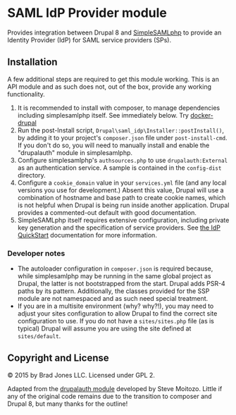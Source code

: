 # SAML IdP Provider module

Provides integration between Drupal 8 and [SimpleSAMLphp](https://simplesamlphp.org/)
to provide an Identity Provider (IdP) for SAML service providers (SPs).

## Installation
A few additional steps are required to get this module working. This is an API
module and as such does not, out of the box, provide any working functionality.

1. It is recommended to install with composer, to manage dependencies including
  simplesamlphp itself. See immediately below. Try [docker-drupal](https://github.com/BradJonesLLC/docker-drupal)
1. Run the post-Install script, `Drupal\saml_idp\Installer::postInstall()`, by
  adding it to your project's `composer.json` file under `post-install-cmd`.
  If you don't do so, you will need to manually install and enable the "drupalauth"
  module in simplesamlphp.
1. Configure simplesamlphp's `authsources.php` to use `drupalauth:External` as an
  authentication service. A sample is contained in the `config-dist` directory.
1. Configure a `cookie_domain` value in your `services.yml` file (and any local
  versions you use for development.) Absent this value, Drupal will use a combination
  of hostname and base path to create cookie names, which is not helpful when
  Drupal is being run inside another application. Drupal provides a commented-out
  default with good documentation.
1. SimpleSAMLphp itself requires extensive configuration, including private key
  generation and the specification of service providers. See [the IdP QuickStart](https://simplesamlphp.org/docs/stable/simplesamlphp-idp)
  documentation for more information.

### Developer notes
- The autoloader configuration in `composer.json` is required because, while
  simplesamlphp may be running in the same global project as Drupal, the latter
  is not bootstrapped from the start. Drupal adds PSR-4 paths by its pattern.
  Additionally, the classes provided for the SSP module are not namespaced and
  as such need special treatment.
- If you are in a multisite environment (why? why?!), you may need to adjust your
  sites configuration to allow Drupal to find the correct site configuration to
  use. If you do not have a `sites/sites.php` file (as is typical) Drupal will assume
  you are using the site defined at `sites/default`.

## Copyright and License
&copy; 2015 by Brad Jones LLC. Licensed under GPL 2.

Adapted from the [drupalauth module](https://code.google.com/p/drupalauth/) developed
by Steve Moitozo. Little if any of the original code remains due to the transition
to composer and Drupal 8, but many thanks for the outline!
